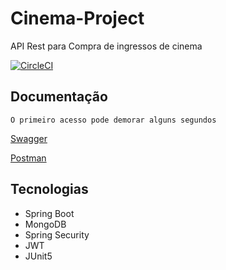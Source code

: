 # Cinema-Project
API Rest para Compra de ingressos de cinema


[![CircleCI](https://circleci.com/gh/santosandressa/cinema-project/tree/develop.svg?style=svg)](https://circleci.com/gh/santosandressa/cinema-project/tree/develop)


## Documentação 

 
```
O primeiro acesso pode demorar alguns segundos
```

[Swagger](https://cinema-ingresso-app.herokuapp.com/swagger-ui/index.html) 
 
[Postman](https://documenter.getpostman.com/view/14453763/UVXeqcrW#57e68af7-fbd2-441b-ada5-a44642cfaa68)


## Tecnologias
- Spring Boot 
- MongoDB
- Spring Security 
- JWT
- JUnit5

